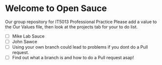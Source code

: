 # Welcome to Open Sauce
Our group repository for IT5013 Professional Practice
Please add a value to the Our Values file, then look at the projects tab for your to do list.


 - [ ] Mike Lab Sauce 
 - [ ] John Sawce
 - [ ] Using your own branch could lead to problems if you dont do a Pull request.
 - [ ] Find out what a branch is and how to do a Pull request asap!
